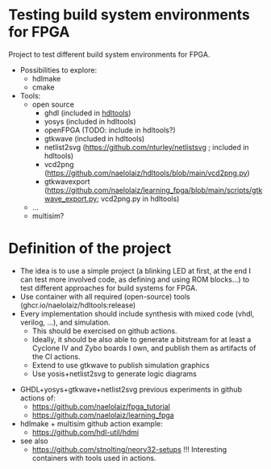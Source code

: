 # Testing build system environments for FPGA
Project to test different build system environments for FPGA.

* Possibilities to explore:
  * hdlmake
  * cmake
* Tools:
  * open source
    * ghdl (included in [hdltools](https://github.com/naelolaiz/hdltools))
    * yosys (included in hdltools)
    * openFPGA (TODO: include in hdltools?)
    * gtkwave (included in hdltools)
    * netlist2svg (https://github.com/nturley/netlistsvg ; included in hdltools)
    * vcd2png (https://github.com/naelolaiz/hdltools/blob/main/vcd2png.py)
    * gtkwavexport (https://github.com/naelolaiz/learning_fpga/blob/main/scripts/gtkwave_export.py; vcd2png.py in hdltools)
  * ...
  * multisim?

# Definition of the project
 - The idea is to use a simple project (a blinking LED at first, at the end I can test more involved code, as defining and using ROM blocks...) to test different approaches for build systems for FPGA.
 - Use container with all required (open-source) tools (ghcr.io/naelolaiz/hdltools:release)
  - Every implementation should include synthesis with mixed code (vhdl, verilog, ...), and simulation. 
    - This should be exercised on github actions.
    - Ideally, it should be also able to generate a bitstream for at least a Cyclone IV and Zybo boards I own, and publish them as artifacts of the CI actions.
    - Extend to use gtkwave to publish simulation graphics
    - Use yosis+netlist2svg to generate logic diagrams

* GHDL+yosys+gtkwave+netlist2svg previous experiments in github actions of:
  * https://github.com/naelolaiz/fpga_tutorial
  * https://github.com/naelolaiz/learning_fpga
* hdlmake + multisim github action example:
  * https://github.com/hdl-util/hdmi
* see also
  * https://github.com/stnolting/neorv32-setups !!! Interesting containers with tools used in actions.
